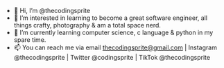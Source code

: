 - 👋 Hi, I’m @thecodingsprite
- 👀 I’m interested in learning to become a great software engineer, all things crafty, photography & am a total space nerd.
- 🌱 I’m currently learning computer science, c language & python in my spare time.
- 📫 You can reach me via email thecodingsprite@gmail.com | Instagram @thecodingsprite | Twitter @codingsprite | TikTok @thecodingsprite

<!---
thecodingsprite/thecodingsprite is a ✨ special ✨ repository because its `README.md` (this file) appears on your GitHub profile.
You can click the Preview link to take a look at your changes.
--->
